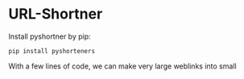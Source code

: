 # URL-Shortner

Install pyshortner by pip:
```
pip install pyshorteners
```

With a few lines of code, we can make very large weblinks into small
